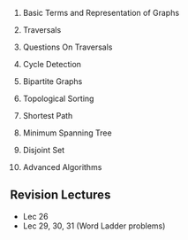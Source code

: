 1. Basic Terms and Representation of Graphs

2. Traversals

3. Questions On Traversals

4. Cycle Detection

5. Bipartite Graphs

6. Topological Sorting

7. Shortest Path

8. Minimum Spanning Tree

9. Disjoint Set

10. Advanced Algorithms

## Revision Lectures
- Lec 26
- Lec 29, 30, 31 (Word Ladder problems)

